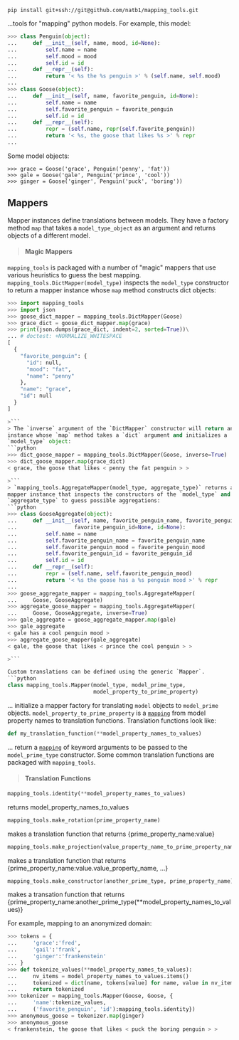 ```
pip install git+ssh://git@github.com/natb1/mapping_tools.git
```
...tools for "mapping" python models. For example, this model:
```python
>>> class Penguin(object):
...     def __init__(self, name, mood, id=None):
...         self.name = name
...         self.mood = mood
...         self.id = id
...     def __repr__(self):
...         return '< %s the %s penguin >' % (self.name, self.mood)
...
>>> class Goose(object):
...     def __init__(self, name, favorite_penguin, id=None):
...         self.name = name
...         self.favorite_penguin = favorite_penguin
...         self.id = id
...     def __repr__(self):
...         repr = (self.name, repr(self.favorite_penguin))
...         return '< %s, the goose that likes %s >' % repr
...

```
Some model objects:
```
>>> grace = Goose('grace', Penguin('penny', 'fat'))
>>> gale = Goose('gale', Penguin('prince', 'cool'))
>>> ginger = Goose('ginger', Penguin('puck', 'boring'))

```

## Mappers
Mapper instances define translations between models. They have a factory
method `map` that takes a `model_type_object` as an argument and returns objects 
of a different model. 

> #### Magic Mappers
`mapping_tools` is packaged with a number of "magic" mappers that
use various heuristics to guess the best mapping.
`mapping_tools.DictMapper(model_type)` inspects the `model_type` constructor to
return a mapper instance whose `map` method constructs dict objects:
```python
>>> import mapping_tools
>>> import json
>>> goose_dict_mapper = mapping_tools.DictMapper(Goose)
>>> grace_dict = goose_dict_mapper.map(grace)
>>> print(json.dumps(grace_dict, indent=2, sorted=True))\
... # doctest: +NORMALIZE_WHITESPACE
[
  {
    "favorite_penguin": {
      "id": null,
      "mood": "fat",
      "name": "penny"
    },
    "name": "grace",
    "id": null
  }
]

>```
> The `inverse` argument of the `DictMapper` constructor will return an
instance whose `map` method takes a `dict` argument and initializes a
`model_type` object:
```python
>>> dict_goose_mapper = mapping_tools.DictMapper(Goose, inverse=True)
>>> dict_goose_mapper.map(grace_dict)
< grace, the goose that likes < penny the fat penguin > >

>```
> `mapping_tools.AggregateMapper(model_type, aggregate_type)` returns a
mapper instance that inspects the constructors of the `model_type` and
`aggregate_type` to guess possible aggregations:
```python
>>> class GooseAggregate(object):
...     def __init__(self, name, favorite_penguin_name, favorite_penguin_mood,
...                  favorite_penguin_id=None, id=None):
...         self.name = name
...         self.favorite_penguin_name = favorite_penguin_name
...         self.favorite_penguin_mood = favorite_penguin_mood
...         self.favorite_penguin_id = favorite_penguin_id
...         self.id = id
...     def __repr__(self):
...         repr = (self.name, self.favorite_penguin_mood)
...         return '< %s the goose has a %s penguin mood >' % repr 
...
>>> goose_aggregate_mapper = mapping_tools.AggregateMapper(
...     Goose, GooseAggregate)
>>> aggregate_goose_mapper = mapping_tools.AggregateMapper(
...     Goose, GooseAggregate, inverse=True)
>>> gale_aggregate = goose_aggregate_mapper.map(gale)
>>> gale_aggregate
< gale has a cool penguin mood >
>>> aggregate_goose_mapper(gale_aggregate)
< gale, the goose that likes < prince the cool penguin > >

>```

Custom translations can be defined using the generic `Mapper`.
```python
class mapping_tools.Mapper(model_type, model_prime_type, 
                           model_property_to_prime_property)
```  
... initialize a mapper factory for translating `model` objects to `model_prime` 
objects. `model_property_to_prime_property` is a
[`mapping`](https://docs.python.org/2/library/stdtypes.html#mapping-types-dict)
from model property names to translation functions. Translation functions look
like:
```python
def my_translation_function(**model_property_names_to_values)
```
... return a
[`mapping`](https://docs.python.org/2/library/stdtypes.html#mapping-types-dict)
of keyword arguments to be passed to the `model_prime_type` constructor. Some 
common translation functions are packaged with `mapping_tools`.
> #### Translation Functions
```python
mapping_tools.identity(**model_property_names_to_values)
```
returns model_property_names_to_values
```python
mapping_tools.make_rotation(prime_property_name)
```
makes a translation function that returns {prime_property_name:value}
```python
mapping_tools.make_projection(value_property_name_to_prime_property_name)
```
makes a translation function that returns 
{prime_property_name:value.value_property_name, ...}
```python
mapping_tools.make_constructor(another_prime_type, prime_property_name)
```
makes a transation function that returns 
{prime_property_name:another_prime_type(**model_property_names_to_values)}

For example, mapping to an anonymized domain:
```python
>>> tokens = {
...     'grace':'fred',
...     'gail':'frank',
...     'ginger':'frankenstein'
... }
>>> def tokenize_values(**model_property_names_to_values):
...     nv_items = model_property_names_to_values.items()
...     tokenized = dict(name, tokens[value] for name, value in nv_items)
...     return tokenized
>>> tokenizer = mapping_tools.Mapper(Goose, Goose, {
...     'name':tokenize_values,
...     ('favorite_penguin', 'id'):mapping_tools.identity})
>>> anonymous_goose = tokenizer.map(ginger)
>>> anonymous_goose
< frankenstein, the goose that likes < puck the boring penguin > >

```


